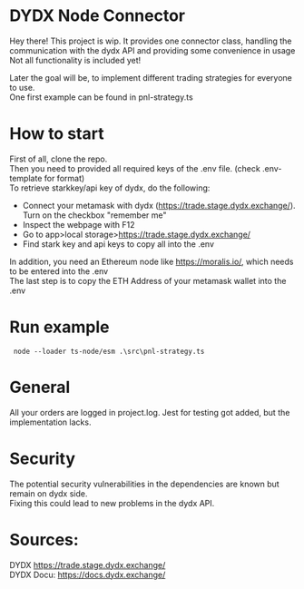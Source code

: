 # DYDX Node Connector

Hey there!
This project is wip.
It provides one connector class, handling the communication with the dydx API and providing some convenience in usage <br>
Not all functionality is included yet! <br>

Later the goal will be, to implement different trading strategies for everyone to use. <br>
One first example can be found in pnl-strategy.ts<br>

# How to start
First of all, clone the repo. <br>
Then you need to provided all required keys of the .env file. (check .env-template for format)<br> 
To retrieve starkkey/api key of dydx, do the following: <br>
* Connect your metamask with dydx (https://trade.stage.dydx.exchange/). Turn on the checkbox "remember me"
* Inspect the webpage with F12
* Go to app>local storage>https://trade.stage.dydx.exchange/
* Find stark key and api keys to copy all into the .env 

In addition, you need an Ethereum node like https://moralis.io/, which needs to be entered into the .env<br>
The last step is to copy the ETH Address of your metamask wallet into the .env<br>

# Run example
```
 node --loader ts-node/esm .\src\pnl-strategy.ts
```

# General
All your orders are logged in project.log.
Jest for testing got added, but the implementation lacks.

# Security
The potential security vulnerabilities in the dependencies are known but remain on dydx side. <br>
Fixing this could lead to new problems in the dydx API.


# Sources:
DYDX https://trade.stage.dydx.exchange/<br>
DYDX Docu: https://docs.dydx.exchange/
